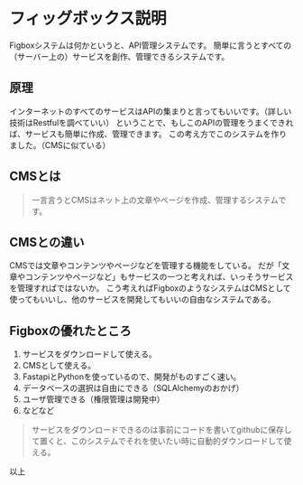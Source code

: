 # フィッグボックス説明

Figboxシステムは何かというと、API管理システムです。
簡単に言うとすべての（サーバー上の）サービスを創作、管理できるシステムです。

## 原理

インターネットのすべてのサービスはAPIの集まりと言ってもいいです。（詳しい技術はRestfulを調べていい）
ということで、もしこのAPIの管理をうまくできれば、サービスも簡単に作成、管理できます。
この考え方でこのシステムを作りました。（CMSに似ている）

## CMSとは

> 一言言うとCMSはネット上の文章やページを作成、管理するシステムです。

## CMSとの違い

CMSでは文章やコンテンツやページなどを管理する機能をしている。
だが「文章やコンテンツやページなど」もサービスの一つと考えれば、いっそうサービスを管理すればではないか。
こう考えればFigboxのようなシステムはCMSとして使ってもいいし、他のサービスを開発してもいいの自由なシステムである。

## Figboxの優れたところ

1. サービスをダウンロードして使える。
1. CMSとして使える。
1. FastapiとPythonを使っているので、開発がものすごく速い。
1. データベースの選択は自由にできる（SQLAlchemyのおかげ）
1. ユーザ管理できる（権限管理は開発中）
1. などなど

> サービスをダウンロードできるのは事前にコードを書いてgithubに保存して置くと、このシステムでそれを使いたい時に自動的ダウンロードして使える。

以上






